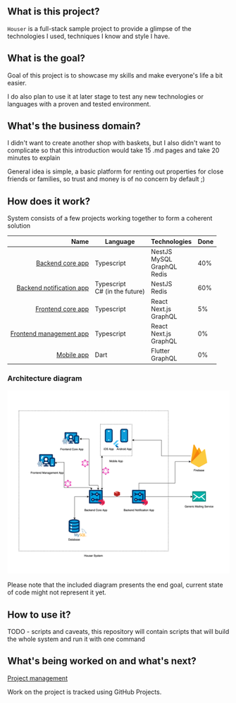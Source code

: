 ## What is this project?

`Houser` is a full-stack sample project to provide a glimpse of the technologies I used, 
techniques I know and style I have.

## What is the goal?

Goal of this project is to showcase my skills and make everyone's life a bit easier. 

I do also plan to use it at later stage to test any new technologies or languages with a
proven and tested environment.

## What's the business domain?

I didn't want to create another shop with baskets, but I also didn't want to complicate
so that this introduction would take 15 .md pages and take 20 minutes to explain

General idea is simple, a basic platform for renting out properties for close friends or families, so trust and money is of no concern by default ;)

## How does it work?

System consists of a few projects working together to form a coherent solution 

|                                                                                     Name | Language                          | Technologies                           | Done |
|-----------------------------------------------------------------------------------------:|-----------------------------------|----------------------------------------|------|
|                  [Backend core app](https://github.com/jakub-rompca/houser-backend-core) | Typescript                        | NestJS<br/>MySQL<br/>GraphQL<br/>Redis | 40%  |
| [Backend notification app](https://github.com/jakub-rompca/houser-backend-notifications) | Typescript<br/>C# (in the future) | NestJS<br/>Redis                       | 60%  |
|                [Frontend core app](https://github.com/jakub-rompca/houser-frontend-core) | Typescript                        | React<br/>Next.js<br/>GraphQL          | 5%   |
|         [Frontend management app](https://github.com/jakub-rompca/houser-frontend-admin) | Typescript                        | React<br/>Next.js<br/>GraphQL          | 0%   |
|                     [Mobile app](https://github.com/jakub-rompca/houser-frontend-mobile) | Dart                              | Flutter<br/>GraphQL                    | 0%   |

### Architecture diagram

![Simplified architecture diagram of Houser system](assets/Houser%20diagram.drawio.png)

Please note that the included diagram presents the end goal, current state of code might not represent it yet.

## How to use it?

TODO - scripts and caveats, this repository will contain scripts that will build the whole system and run it with one command  

## What's being worked on and what's next?

[Project management](https://github.com/users/jakub-rompca/projects/2)

Work on the project is tracked using GitHub Projects.
